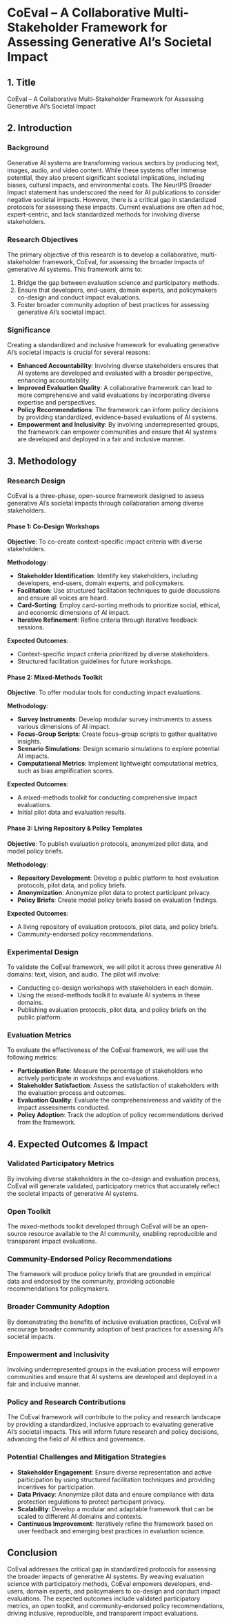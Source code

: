 # CoEval – A Collaborative Multi-Stakeholder Framework for Assessing Generative AI’s Societal Impact

## 1. Title
CoEval – A Collaborative Multi-Stakeholder Framework for Assessing Generative AI’s Societal Impact

## 2. Introduction

### Background
Generative AI systems are transforming various sectors by producing text, images, audio, and video content. While these systems offer immense potential, they also present significant societal implications, including biases, cultural impacts, and environmental costs. The NeurIPS Broader Impact statement has underscored the need for AI publications to consider negative societal impacts. However, there is a critical gap in standardized protocols for assessing these impacts. Current evaluations are often ad hoc, expert-centric, and lack standardized methods for involving diverse stakeholders.

### Research Objectives
The primary objective of this research is to develop a collaborative, multi-stakeholder framework, CoEval, for assessing the broader impacts of generative AI systems. This framework aims to:
1. Bridge the gap between evaluation science and participatory methods.
2. Ensure that developers, end-users, domain experts, and policymakers co-design and conduct impact evaluations.
3. Foster broader community adoption of best practices for assessing generative AI’s societal impact.

### Significance
Creating a standardized and inclusive framework for evaluating generative AI’s societal impacts is crucial for several reasons:
- **Enhanced Accountability**: Involving diverse stakeholders ensures that AI systems are developed and evaluated with a broader perspective, enhancing accountability.
- **Improved Evaluation Quality**: A collaborative framework can lead to more comprehensive and valid evaluations by incorporating diverse expertise and perspectives.
- **Policy Recommendations**: The framework can inform policy decisions by providing standardized, evidence-based evaluations of AI systems.
- **Empowerment and Inclusivity**: By involving underrepresented groups, the framework can empower communities and ensure that AI systems are developed and deployed in a fair and inclusive manner.

## 3. Methodology

### Research Design
CoEval is a three-phase, open-source framework designed to assess generative AI’s societal impacts through collaboration among diverse stakeholders.

#### Phase 1: Co-Design Workshops
**Objective**: To co-create context-specific impact criteria with diverse stakeholders.

**Methodology**:
- **Stakeholder Identification**: Identify key stakeholders, including developers, end-users, domain experts, and policymakers.
- **Facilitation**: Use structured facilitation techniques to guide discussions and ensure all voices are heard.
- **Card-Sorting**: Employ card-sorting methods to prioritize social, ethical, and economic dimensions of AI impact.
- **Iterative Refinement**: Refine criteria through iterative feedback sessions.

**Expected Outcomes**:
- Context-specific impact criteria prioritized by diverse stakeholders.
- Structured facilitation guidelines for future workshops.

#### Phase 2: Mixed-Methods Toolkit
**Objective**: To offer modular tools for conducting impact evaluations.

**Methodology**:
- **Survey Instruments**: Develop modular survey instruments to assess various dimensions of AI impact.
- **Focus-Group Scripts**: Create focus-group scripts to gather qualitative insights.
- **Scenario Simulations**: Design scenario simulations to explore potential AI impacts.
- **Computational Metrics**: Implement lightweight computational metrics, such as bias amplification scores.

**Expected Outcomes**:
- A mixed-methods toolkit for conducting comprehensive impact evaluations.
- Initial pilot data and evaluation results.

#### Phase 3: Living Repository & Policy Templates
**Objective**: To publish evaluation protocols, anonymized pilot data, and model policy briefs.

**Methodology**:
- **Repository Development**: Develop a public platform to host evaluation protocols, pilot data, and policy briefs.
- **Anonymization**: Anonymize pilot data to protect participant privacy.
- **Policy Briefs**: Create model policy briefs based on evaluation findings.

**Expected Outcomes**:
- A living repository of evaluation protocols, pilot data, and policy briefs.
- Community-endorsed policy recommendations.

### Experimental Design
To validate the CoEval framework, we will pilot it across three generative AI domains: text, vision, and audio. The pilot will involve:
- Conducting co-design workshops with stakeholders in each domain.
- Using the mixed-methods toolkit to evaluate AI systems in these domains.
- Publishing evaluation protocols, pilot data, and policy briefs on the public platform.

### Evaluation Metrics
To evaluate the effectiveness of the CoEval framework, we will use the following metrics:
- **Participation Rate**: Measure the percentage of stakeholders who actively participate in workshops and evaluations.
- **Stakeholder Satisfaction**: Assess the satisfaction of stakeholders with the evaluation process and outcomes.
- **Evaluation Quality**: Evaluate the comprehensiveness and validity of the impact assessments conducted.
- **Policy Adoption**: Track the adoption of policy recommendations derived from the framework.

## 4. Expected Outcomes & Impact

### Validated Participatory Metrics
By involving diverse stakeholders in the co-design and evaluation process, CoEval will generate validated, participatory metrics that accurately reflect the societal impacts of generative AI systems.

### Open Toolkit
The mixed-methods toolkit developed through CoEval will be an open-source resource available to the AI community, enabling reproducible and transparent impact evaluations.

### Community-Endorsed Policy Recommendations
The framework will produce policy briefs that are grounded in empirical data and endorsed by the community, providing actionable recommendations for policymakers.

### Broader Community Adoption
By demonstrating the benefits of inclusive evaluation practices, CoEval will encourage broader community adoption of best practices for assessing AI’s societal impacts.

### Empowerment and Inclusivity
Involving underrepresented groups in the evaluation process will empower communities and ensure that AI systems are developed and deployed in a fair and inclusive manner.

### Policy and Research Contributions
The CoEval framework will contribute to the policy and research landscape by providing a standardized, inclusive approach to evaluating generative AI’s societal impacts. This will inform future research and policy decisions, advancing the field of AI ethics and governance.

### Potential Challenges and Mitigation Strategies
- **Stakeholder Engagement**: Ensure diverse representation and active participation by using structured facilitation techniques and providing incentives for participation.
- **Data Privacy**: Anonymize pilot data and ensure compliance with data protection regulations to protect participant privacy.
- **Scalability**: Develop a modular and adaptable framework that can be scaled to different AI domains and contexts.
- **Continuous Improvement**: Iteratively refine the framework based on user feedback and emerging best practices in evaluation science.

## Conclusion
CoEval addresses the critical gap in standardized protocols for assessing the broader impacts of generative AI systems. By weaving evaluation science with participatory methods, CoEval empowers developers, end-users, domain experts, and policymakers to co-design and conduct impact evaluations. The expected outcomes include validated participatory metrics, an open toolkit, and community-endorsed policy recommendations, driving inclusive, reproducible, and transparent impact evaluations.